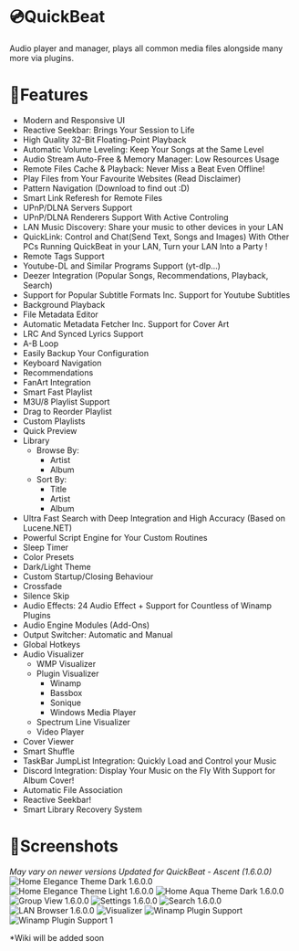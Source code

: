 # 💿QuickBeat
Audio player and manager, plays all common media files alongside many more via plugins.
# 🧰Features
- Modern and Responsive UI
- Reactive Seekbar: Brings Your Session to Life
- High Quality 32-Bit Floating-Point Playback
- Automatic Volume Leveling: Keep Your Songs at the Same Level
- Audio Stream Auto-Free & Memory Manager: Low Resources Usage
- Remote Files Cache & Playback: Never Miss a Beat Even Offline!
- Play Files from Your Favourite Websites (Read Disclaimer)
- Pattern Navigation (Download to find out :D)
- Smart Link Referesh for Remote Files
- UPnP/DLNA Servers Support
- UPnP/DLNA Renderers Support With Active Controling
- LAN Music Discovery: Share your music to other devices in your LAN
- QuickLink: Control and Chat(Send Text, Songs and Images) With Other PCs Running QuickBeat in your LAN, Turn your LAN Into a Party !
- Remote Tags Support
- Youtube-DL and Similar Programs Support (yt-dlp...)
- Deezer Integration (Popular Songs, Recommendations, Playback, Search)
- Support for Popular Subtitle Formats Inc. Support for Youtube Subtitles
- Background Playback
- File Metadata Editor
- Automatic Metadata Fetcher Inc. Support for Cover Art
- LRC And Synced Lyrics Support
- A-B Loop
- Easily Backup Your Configuration
- Keyboard Navigation
- Recommendations
- FanArt Integration
- Smart Fast Playlist
- M3U/8 Playlist Support
- Drag to Reorder Playlist
- Custom Playlists
- Quick Preview
- Library
  - Browse By:
    - Artist
    - Album
  - Sort By:
    - Title
    - Artist
    - Album
- Ultra Fast Search with Deep Integration and High Accuracy (Based on Lucene.NET)
- Powerful Script Engine for Your Custom Routines
- Sleep Timer
- Color Presets
- Dark/Light Theme
- Custom Startup/Closing Behaviour
- Crossfade
- Silence Skip
- Audio Effects: 24 Audio Effect + Support for Countless of Winamp Plugins
- Audio Engine Modules (Add-Ons)
- Output Switcher: Automatic and Manual
- Global Hotkeys
- Audio Visualizer
  - WMP Visualizer
  - Plugin Visualizer
    - Winamp
    - Bassbox
    - Sonique
    - Windows Media Player
  - Spectrum Line Visualizer
  - Video Player
- Cover Viewer
- Smart Shuffle
- TaskBar JumpList Integration: Quickly Load and Control your Music
- Discord Integration: Display Your Music on the Fly With Support for Album Cover!
- Automatic File Association
- Reactive Seekbar!
- Smart Library Recovery System

# 📸Screenshots
*May vary on newer versions*
*Updated for QuickBeat - Ascent (1.6.0.0)*
![Home Elegance Theme Dark 1.6.0.0](https://github.com/AnesHamdani08/QuickBeat/assets/38377619/96d2428b-2c0e-4c97-bdef-157c3691dd6c)
![Home Elegance Theme Light 1.6.0.0](https://github.com/AnesHamdani08/QuickBeat/assets/38377619/0d4bdb2b-9af7-4a03-b1ed-e76bbcaae10e)
![Home Aqua Theme Dark 1.6.0.0](https://github.com/AnesHamdani08/QuickBeat/assets/38377619/31fbb10b-498b-4ab2-af6b-d74cc2d0b683)
![Group View 1.6.0.0](https://github.com/AnesHamdani08/QuickBeat/assets/38377619/206b9102-37d9-4d5b-93a2-56bf811bde67)
![Settings 1.6.0.0](https://github.com/AnesHamdani08/QuickBeat/assets/38377619/47348862-2b57-4b26-be94-dd06a482a6e8)
![Search 1.6.0.0](https://github.com/AnesHamdani08/QuickBeat/assets/38377619/2171054b-cc64-4d7b-ba39-bd065290a49d)
![LAN Browser 1.6.0.0](https://github.com/AnesHamdani08/QuickBeat/assets/38377619/7b949421-72b4-4ac6-b563-abc005a69ebb)
![Visualizer](https://github.com/AnesHamdani08/QuickBeat/assets/38377619/f38e03f6-f85b-42da-b08a-fc23301e2b3a)
![Winamp Plugin Support](https://i.imgur.com/IxYaTnR.png)
![Winamp Plugin Support 1](https://i.imgur.com/IrxMVw9.png)

*Wiki will be added soon
